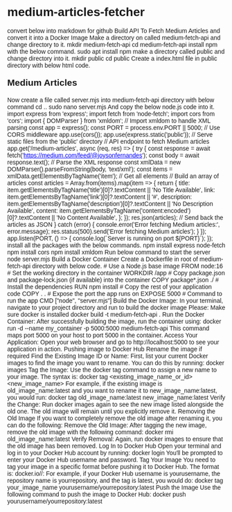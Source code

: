 # medium-articles-fetcher
convert below into markdown for github Build API To Fetch Medium Articles and convert it into a Docker Image Make a directory on called medium-fetch-api and change directory to it. mkdir medium-fetch-api cd medium-fetch-api install npm with the below command. sudo apt install npm make a directory called public and change directory into it. mkdir public cd public Create a index.html file in public directory with below html code. <!DOCTYPE html> <html lang="en"> <head> <meta charset="UTF-8"> <meta name="viewport" content="width=device-width, initial-scale=1.0"> <title>My Projects</title> <style> body { font-family: Arial, sans-serif; } h2 { margin: 20px 0; } section { margin-bottom: 20px; } a { color: blue; text-decoration: underline; } </style> </head> <body> <h2>Medium Articles</h2> <div id="medium-articles"></div> <script> fetch('/medium-articles') .then(response => response.text()) .then(str => (new window.DOMParser()).parseFromString(str, "text/xml")) .then(data => { const items = data.querySelectorAll("item"); const mediumArticlesDiv = document.getElementById('medium-articles'); items.forEach((el) => { const title = el.querySelector("title").textContent; const link = el.querySelector("link").textContent; const description = el.querySelector("description").textContent; const article = document.createElement('section'); article.innerHTML = \` <h3>${title}</h3> <p>${description}</p> <a href="${link}" target="\_blank">Read More</a> \`; mediumArticlesDiv.appendChild(article); }); }) .catch(err => console.error('Error fetching Medium articles:', err)); </script> </body> </html> Now create a file called server.mjs into medium-fetch-api directory with below command cd .. sudo nano server.mjs And copy the below node.js code into it. import express from 'express'; import fetch from 'node-fetch'; import cors from 'cors'; import { DOMParser } from 'xmldom'; // Import xmldom to handle XML parsing const app = express(); const PORT = process.env.PORT || 5000; // Use CORS middleware app.use(cors()); app.use(express.static('public')); // Serve static files from the 'public' directory // API endpoint to fetch Medium articles app.get('/medium-articles', async (req, res) => { try { const response = await fetch('https://medium.com/feed/@joysonfernandes'); const body = await response.text(); // Parse the XML response const xmlData = new DOMParser().parseFromString(body, 'text/xml'); const items = xmlData.getElementsByTagName('item'); // Get all <item> elements // Build an array of articles const articles = Array.from(items).map(item => { return { title: item.getElementsByTagName('title')\[0\]?.textContent || 'No Title Available', link: item.getElementsByTagName('link')\[0\]?.textContent || '#', description: item.getElementsByTagName('description')\[0\]?.textContent || 'No Description Available', content: item.getElementsByTagName('content:encoded')\[0\]?.textContent || 'No Content Available', }; }); res.json(articles); // Send back the articles as JSON } catch (error) { console.error('Error fetching Medium articles:', error.message); res.status(500).send('Error fetching Medium articles'); } }); app.listen(PORT, () => { console.log(\`Server is running on port ${PORT}\`); }); install all the packages with the below commands. npm install express node-fetch npm install cors npm install xmldom Run below command to start the server node server.mjs Build a Docker Container Create a Dockerfile in root of medium-fetch-api directory with below code. # Use a Node.js base image FROM node:16 # Set the working directory in the container WORKDIR /app # Copy package.json and package-lock.json (if available) into the container COPY package\*.json ./ # Install the dependencies RUN npm install # Copy the rest of your application code COPY . . # Expose the port the app runs on EXPOSE 5000 # Command to run the app CMD \["node", "server.mjs"\] Build the Docker Image: In your terminal, navigate to your project directory and run to build the docker image Please: Make sure docker is installed docker build -t medium-fetch-api . Run the Docker Container: After successfully building the image, run the container using: docker run -d --name my\_container -p 5000:5000 medium-fetch-api This command maps port 5000 on your host to port 5000 in the container. Access Your Application: Open your web browser and go to http://localhost:5000 to see your application in action. Pushing image to Docker Hub Rename the image if required Find the Existing Image ID or Name: First, list your current Docker images to find the image you want to rename. You can do this by running: docker images Tag the Image: Use the docker tag command to assign a new name to your image. The syntax is: docker tag <existing\_image\_name\_or\_id> <new\_image\_name> For example, if the existing image is old\_image\_name:latest and you want to rename it to new\_image\_name:latest, you would run: docker tag old\_image\_name:latest new\_image\_name:latest Verify the Change: Run docker images again to see the new image listed alongside the old one. The old image will remain until you explicitly remove it. Removing the Old Image If you want to completely remove the old image after renaming it, you can do the following: Remove the Old Image: After tagging the new image, remove the old image with the following command: docker rmi old\_image\_name:latest Verify Removal: Again, run docker images to ensure that the old image has been removed. Log In to Docker Hub Open your terminal and log in to your Docker Hub account by running: docker login You'll be prompted to enter your Docker Hub username and password. Tag Your Image You need to tag your image in a specific format before pushing it to Docker Hub. The format is: docker.io/<username>/<repository>:<tag> For example, if your Docker Hub username is yourusername, the repository name is yourrepository, and the tag is latest, you would do: docker tag your\_image\_name yourusername/yourrepository:latest Push the Image Use the following command to push the image to Docker Hub: docker push yourusername/yourrepository:latest
